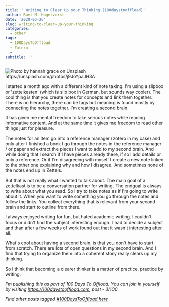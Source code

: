 ```yaml
---
title: ' Writing to Clear Up your Thinking (100daystooffload)'
author: Roel M. Hogervorst
date: '2020-05-26'
slug: writing-to-clear-up-your-thinking
categories:
  - other
tags:
  - 100DaysToOffload
  - Zotero
  - 
subtitle: ''
---
```


![Photo by hannah grace on Unsplash <https://unsplash.com/photos/j9JoYpaJH3A> ](images/hannah-grace-j9JoYpaJH3A-unsplash.jpg)


I started a month ago with a different kind of note taking. I'm using a slipbox or 'zettelkasten' (which is slip box in German, but sounds way cooler). The cool thing is that you create notes for concepts and link them together. There is no hierarchy, there can be tags but meaning is found mostly by connecting the notes together. I'm creating a second brain.

It has given me mental freedom to take serious notes while reading informative content.
And at the same time it gives me freedom to read other things just for pleasure. 

The notes for an item go into a reference manager (zotero in my case) and only after I finished
a book I go through the notes in the reference manager / or paper and extract the pieces I want 
to add to my second brain. And while doing that I search if I have pieces already there, if so I add details or only a reference. Or if I'm disagreeing with myself I create a new note linked to the other one explaining why and how I disagree. And sometimes none of the notes end up in Zettels. 


But that is not really what I wanted to talk about. 
The main goal of a zettelkast is to be a conversation partner for writing. The endgoal is always to write about what you read. So I try to take notes as if I'm  going to write about it.
When you want to write something you 
go through the notes and follow the links. You collect everything that is relevant from your second brain and start to outline from there.

I always enjoyed writing for fun, but hated academic writing. I couldn't focus or didn't find
the subject interesting enough. I had to decide a subject and than after a few weeks of work found out that it wasn't interesting after all.  

What's cool about having a second brain, is that you don't have to start from scratch. There are lots
of open questions in my second brain. And I find that trying to organize them into a coherent story
really clears up my thinking. 

So I think that becoming a clearer thinker is a matter of practice, practice by writing. 



*I’m publishing this as part of 100 Days To Offload. You can join in yourself by visiting https://100daystooffload.com, post - 3/100*

*Find other posts tagged  [#100DaysToOffload here](https://notes.rmhogervorst.nl/tags/100DaysToOffload/)*
